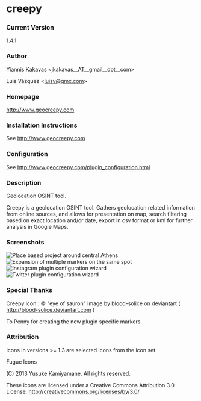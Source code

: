 # creepy

### Current Version 
1.4.1

### Author 
 Yiannis Kakavas <jkakavas__AT__gmail__dot__com>

Luis Vázquez <<luisv@gmx.com>>



### Homepage 
http://www.geocreepy.com

### Installation Instructions 
See http://www.geocreepy.com

### Configuration
See http://www.geocreepy.com/plugin_configuration.html

### Description 
Geolocation OSINT tool.

Creepy is a geolocation OSINT tool. Gathers geolocation related information from online sources, and allows for presentation on map, search filtering based on exact location and/or date, export in csv format or kml for further analysis in Google Maps.

### Screenshots
![Place based project around central Athens](https://github.com/jkakavas/creepy/blob/gh-pages/Place_based_project.png)
![Expansion of multiple markers on the same spot](https://github.com/jkakavas/creepy/blob/gh-pages/multiple_markers.png)
![Instagram plugin configuration wizard](https://github.com/jkakavas/creepy/blob/gh-pages/7.png)
![Twitter plugin configuration wizard](https://github.com/jkakavas/creepy/blob/gh-pages/16.png)


### Special Thanks 

Creepy icon : © "eye of sauron" image by blood-solice on deviantart ( http://blood-solice.deviantart.com )

To Penny for creating the new plugin specific markers 

### Attribution 
Icons in versions >= 1.3 are selected icons from the icon set 

Fugue Icons

(C) 2013 Yusuke Kamiyamane. All rights reserved.

These icons are licensed under a Creative Commons
Attribution 3.0 License.
<http://creativecommons.org/licenses/by/3.0/>



